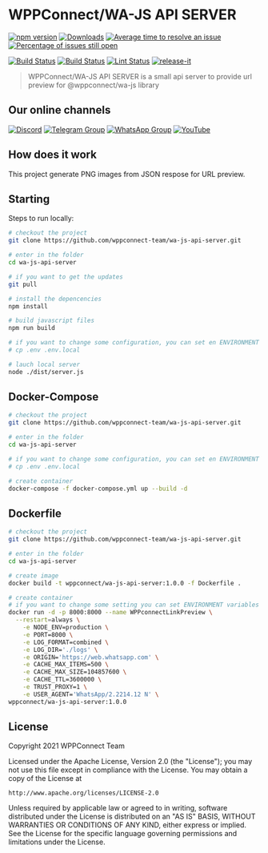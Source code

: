 # WPPConnect/WA-JS API SERVER

[![npm version](https://img.shields.io/npm/v/@wppconnect/wa-js-api-server.svg?color=green)](https://www.npmjs.com/package/@wppconnect/wa-js-api-server)
[![Downloads](https://img.shields.io/npm/dm/@wppconnect/wa-js-api-server.svg)](https://www.npmjs.com/package/@wppconnect/wa-js-api-server)
[![Average time to resolve an issue](https://isitmaintained.com/badge/resolution/wppconnect-team/wa-js.svg)](https://isitmaintained.com/project/wppconnect/wa-js 'Average time to resolve an issue')
[![Percentage of issues still open](https://isitmaintained.com/badge/open/wppconnect-team/wa-js.svg)](https://isitmaintained.com/project/wppconnect/wa-js 'Percentage of issues still open')

[![Build Status](https://img.shields.io/github/actions/workflow/status/wppconnect-team/wa-js/build.yml?branch=main)](https://github.com/wppconnect-team/wa-js/actions/workflows/build.yml)
[![Build Status](https://img.shields.io/github/actions/workflow/status/wppconnect-team/wa-js/test.yml?branch=main)](https://github.com/wppconnect-team/wa-js/actions/workflows/test.yml)
[![Lint Status](https://img.shields.io/github/actions/workflow/status/wppconnect-team/wa-js/lint.yml?branch=main&label=lint)](https://github.com/wppconnect-team/wa-js/actions/workflows/lint.yml)
[![release-it](https://img.shields.io/badge/%F0%9F%93%A6%F0%9F%9A%80-release--it-e10079.svg)](https://github.com/release-it/release-it)

> WPPConnect/WA-JS API SERVER is a small api server to provide url preview for @wppconnect/wa-js library

## Our online channels

[![Discord](https://img.shields.io/discord/844351092758413353?color=blueviolet&label=Discord&logo=discord&style=flat)](https://discord.gg/JU5JGGKGNG)
[![Telegram Group](https://img.shields.io/badge/Telegram-Group-32AFED?logo=telegram)](https://t.me/wppconnect)
[![WhatsApp Group](https://img.shields.io/badge/WhatsApp-Group-25D366?logo=whatsapp)](https://chat.whatsapp.com/LJaQu6ZyNvnBPNAVRbX00K)
[![YouTube](https://img.shields.io/youtube/channel/subscribers/UCD7J9LG08PmGQrF5IS7Yv9A?label=YouTube)](https://www.youtube.com/c/wppconnect)

## How does it work

This project generate PNG images from JSON respose for URL preview.

## Starting

Steps to run locally:

```bash
# checkout the project
git clone https://github.com/wppconnect-team/wa-js-api-server.git

# enter in the folder
cd wa-js-api-server

# if you want to get the updates
git pull

# install the depencencies
npm install

# build javascript files
npm run build

# if you want to change some configuration, you can set en ENVIRONMENT variables or copy the .env to .env.local
# cp .env .env.local

# lauch local server
node ./dist/server.js
```

## Docker-Compose

```bash
# checkout the project
git clone https://github.com/wppconnect-team/wa-js-api-server.git

# enter in the folder
cd wa-js-api-server

# if you want to change some configuration, you can set en ENVIRONMENT variables or copy the .env to .env.local
# cp .env .env.local

# create container
docker-compose -f docker-compose.yml up --build -d
```

## Dockerfile

```bash
# checkout the project
git clone https://github.com/wppconnect-team/wa-js-api-server.git

# enter in the folder
cd wa-js-api-server

# create image
docker build -t wppconnect/wa-js-api-server:1.0.0 -f Dockerfile .

# create container
# if you want to change some setting you can set ENVIRONMENT variables
docker run -d -p 8000:8000 --name WPPconnectLinkPreview \
  --restart=always \
	-e NODE_ENV=production \
	-e PORT=8000 \
	-e LOG_FORMAT=combined \
	-e LOG_DIR='./logs' \
	-e ORIGIN='https://web.whatsapp.com' \
	-e CACHE_MAX_ITEMS=500 \
	-e CACHE_MAX_SIZE=104857600 \
	-e CACHE_TTL=3600000 \
	-e TRUST_PROXY=1 \
	-e USER_AGENT='WhatsApp/2.2214.12 N' \
wppconnect/wa-js-api-server:1.0.0
```

## License

Copyright 2021 WPPConnect Team

Licensed under the Apache License, Version 2.0 (the "License");
you may not use this file except in compliance with the License.
You may obtain a copy of the License at

    http://www.apache.org/licenses/LICENSE-2.0

Unless required by applicable law or agreed to in writing, software
distributed under the License is distributed on an "AS IS" BASIS,
WITHOUT WARRANTIES OR CONDITIONS OF ANY KIND, either express or implied.
See the License for the specific language governing permissions and
limitations under the License.
